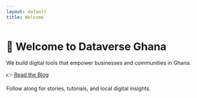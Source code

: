 ```yaml
---
layout: default
title: Welcome
---
```


# 👋 Welcome to Dataverse Ghana

We build digital tools that empower businesses and communities in Ghana.

👉 [Read the Blog](/blog/)

Follow along for stories, tutorials, and local digital insights.
